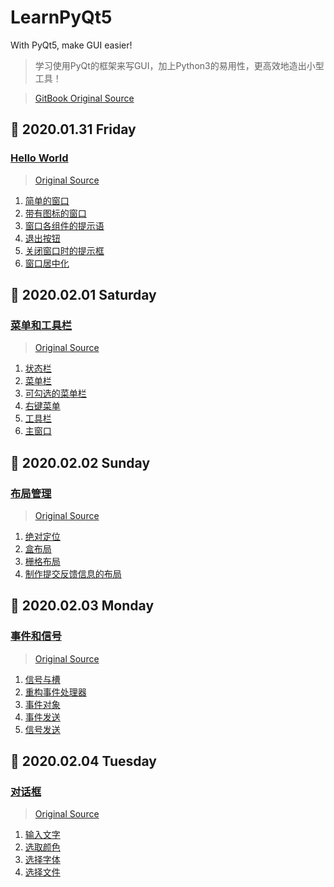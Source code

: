 # LearnPyQt5
With PyQt5, make GUI easier!
> 学习使用PyQt的框架来写GUI，加上Python3的易用性，更高效地造出小型工具！

> [GitBook Original Source](https://maicss.gitbooks.io/pyqt5/content/)  

## 📅 2020.01.31 Friday
### [Hello World](https://github.com/lz-wang/LearnPyQt5/tree/master/01-HelloWorld)
> [Original Source](https://maicss.gitbooks.io/pyqt5/content/hello_world.html)  
1. [简单的窗口](https://github.com/lz-wang/LearnPyQt5/blob/master/01-HelloWorld/eg1.py)
2. [带有图标的窗口](https://github.com/lz-wang/LearnPyQt5/blob/master/01-HelloWorld/eg2.py)
3. [窗口各组件的提示语](https://github.com/lz-wang/LearnPyQt5/blob/master/01-HelloWorld/eg3.py)
4. [退出按钮](https://github.com/lz-wang/LearnPyQt5/blob/master/01-HelloWorld/eg4.py)
5. [关闭窗口时的提示框](https://github.com/lz-wang/LearnPyQt5/blob/master/01-HelloWorld/eg5.py)
6. [窗口居中化](https://github.com/lz-wang/LearnPyQt5/blob/master/01-HelloWorld/eg6.py)

## 📅 2020.02.01 Saturday
### [菜单和工具栏](https://github.com/lz-wang/LearnPyQt5/tree/master/02-MenuToolStatusBar)
> [Original Source]( https://maicss.gitbooks.io/pyqt5/content/菜单和工具栏.html)  
1. [状态栏](https://github.com/lz-wang/LearnPyQt5/blob/master/02-MenuToolStatusBar/eg1.py)
2. [菜单栏](https://github.com/lz-wang/LearnPyQt5/blob/master/02-MenuToolStatusBar/eg2.py)
3. [可勾选的菜单栏](https://github.com/lz-wang/LearnPyQt5/blob/master/02-MenuToolStatusBar/eg3.py)
4. [右键菜单](https://github.com/lz-wang/LearnPyQt5/blob/master/02-MenuToolStatusBar/eg4.py)
5. [工具栏](https://github.com/lz-wang/LearnPyQt5/blob/master/02-MenuToolStatusBar/eg5.py)
6. [主窗口](https://github.com/lz-wang/LearnPyQt5/blob/master/02-MenuToolStatusBar/eg6.py)

## 📅 2020.02.02 Sunday
### [布局管理](https://github.com/lz-wang/LearnPyQt5/tree/master/03-Layout)
> [Original Source]( https://maicss.gitbooks.io/pyqt5/content/布局管理.html)  
1. [绝对定位](https://github.com/lz-wang/LearnPyQt5/blob/master/03-Layout/eg1.py)
2. [盒布局](https://github.com/lz-wang/LearnPyQt5/blob/master/03-Layout/eg2.py)
3. [栅格布局](https://github.com/lz-wang/LearnPyQt5/blob/master/03-Layout/eg3.py)
4. [制作提交反馈信息的布局](https://github.com/lz-wang/LearnPyQt5/blob/master/03-Layout/eg4.py)

## 📅 2020.02.03 Monday
### [事件和信号](https://github.com/lz-wang/LearnPyQt5/blob/master/04-SignalSlot)
> [Original Source](https://maicss.gitbooks.io/pyqt5/content/事件和信号.html)  
1. [信号与槽](https://github.com/lz-wang/LearnPyQt5/blob/master/04-SignalSlot/eg1.py)
2. [重构事件处理器](https://github.com/lz-wang/LearnPyQt5/blob/master/04-SignalSlot/eg2.py)
3. [事件对象](https://github.com/lz-wang/LearnPyQt5/blob/master/04-SignalSlot/eg3.py)
4. [事件发送](https://github.com/lz-wang/LearnPyQt5/blob/master/04-SignalSlot/eg4.py)
5. [信号发送](https://github.com/lz-wang/LearnPyQt5/blob/master/04-SignalSlot/eg5.py)

## 📅 2020.02.04 Tuesday
### [对话框](https://github.com/lz-wang/LearnPyQt5/tree/master/05-Dialog)
> [Original Source]( https://maicss.gitbooks.io/pyqt5/content/对话框.html)  
1. [输入文字](https://github.com/lz-wang/LearnPyQt5/blob/master/05-Dialog/eg1.py)
2. [选取颜色](https://github.com/lz-wang/LearnPyQt5/blob/master/05-Dialog/eg2.py)
3. [选择字体](https://github.com/lz-wang/LearnPyQt5/blob/master/05-Dialog/eg3.py)
4. [选择文件](https://github.com/lz-wang/LearnPyQt5/blob/master/05-Dialog/eg4.py)
